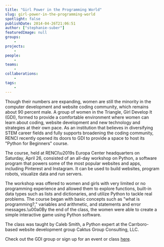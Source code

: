 ```yaml
---
title: "Girl Power in the Programming World"
slug: girl-power-in-the-programming-world
spotlight: false
publishDate: 2014-04-26T21:06:51
author: ["stephanie-suber"]
featuredImage: null
groups:
    - 
projects:
    - 
people:
    - 
teams: 
    - 
collaborations:
    - 
tags:
    - 
---
```

<p>Though their numbers are expanding, women are still the minority in the computer development and website coding community, which remains about 90 percent male. A group of women in the Triangle, Girl Develop It (GDI), formed to provide a comfortable environment where women can learn about coding, website development and new technology and strategies at their own pace. As an institution that believes in diversifying STEM career fields and fully supports broadening the coding community, RENCI recently opened its doors to GDI to provide a space to host its "Python for Beginners" course.</p>
<p>The course, held at RENCI\u2019s Europa Center headquarters on Saturday, April 26, consisted of an all-day workshop on Python, a software program that powers some of the most popular websites and apps, including Pinterest and Instagram. It can be used to build websites, program robots, visualize data and run servers.<!--more--></p>
<p>The workshop was offered to women and girls with very limited or no programming experience and allowed them to explore functions, built-in data types such as lists and dictionaries, and utilize Python to tackle real problems. The course began with basic concepts such as "what is programming?," variables and arithmetic, and statements and error messages.\u00a0By the end of the class, the women were able to create a simple interactive game using Python software.</p>
<p>The class was taught by Caleb Smith, a Python expert at the Carrboro-based website development group Caktus Group Consulting, LLC.</p>
<p>Check out the GDI group or sign up for an event or class <a href="http://www.meetup.com/Girl-Develop-It-RDU/">here</a>.</p>
<!-- AddThis Advanced Settings generic via filter on the_content --><!-- AddThis Share Buttons generic via filter on the_content -->
